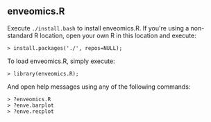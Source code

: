 ## enveomics.R

Execute `./install.bash` to install enveomics.R. If you're using a non-standard R
location, open your own R in this location and execute:

    > install.packages('./', repos=NULL);

To load enveomics.R, simply execute:

    > library(enveomics.R);

And open help messages using any of the following commands:

    > ?enveomics.R
    > ?enve.barplot
    > ?enve.recplot


